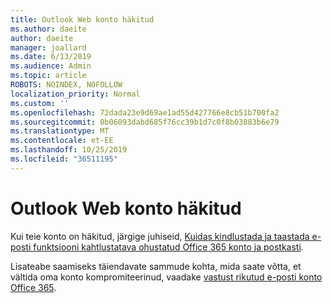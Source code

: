 ```yaml
---
title: Outlook Web konto häkitud
ms.author: daeite
author: daeite
manager: joallard
ms.date: 6/13/2019
ms.audience: Admin
ms.topic: article
ROBOTS: NOINDEX, NOFOLLOW
localization_priority: Normal
ms.custom: ''
ms.openlocfilehash: 72dada23e9d69ae1ad55d427766e8cb51b700fa2
ms.sourcegitcommit: 0b06093dabd685f76cc39b1d7c0f8b03883b6e79
ms.translationtype: MT
ms.contentlocale: et-EE
ms.lasthandoff: 10/25/2019
ms.locfileid: "36511195"
---
```

# <a name="outlook-on-the-web-account-hacked"></a>Outlook Web konto häkitud

Kui teie konto on häkitud, järgige juhiseid, [Kuidas kindlustada ja taastada e-posti funktsiooni kahtlustatava ohustatud Office 365 konto ja postkasti](https://docs.microsoft.com/office365/securitycompliance/responding-to-a-compromised-email-account#how-to-secure-and-restore-email-function-to-a-suspected-compromised-office-365-account-and-mailbox).

Lisateabe saamiseks täiendavate sammude kohta, mida saate võtta, et vältida oma konto kompromiteerinud, vaadake [vastust rikutud e-posti konto Office 365](https://docs.microsoft.com/office365/securitycompliance/responding-to-a-compromised-email-account).